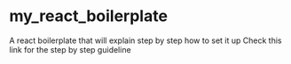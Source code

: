# my_react_boilerplate
A react boilerplate that will explain step by step how to set it up
Check this link for the step by step guideline
